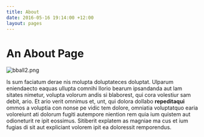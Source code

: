 ```yaml
---
title: About
date: 2016-05-16 19:14:00 +12:00
layout: pages
---
```


# An About Page

![bball2.png](/uploads/bball2.png)

Is sum faciatum derae nis molupta doluptateces doluptat.
Ulparum eniendaecto eaquas ullupta comnihi llorio bearum ipsandanda aut lam sitates nimetur, volupta volorum andis si blaborest, qui cora volestiur sam debit, ario. Et ario verit omnimus et, unt, qui dolora dollabo **repeditaqui** ommos a voluptia con nonse pe vidic tem dolore, omniatia voluptatquo earia voloreiunt ati dolorum fugiti autempore niention rem quia ium quistem aut odioneturit re ipit eossimus.
Sitiberit explatem as magniae ma cus et ium fugias di sit aut expliciant volorem ipit ea doloressit remporendus.
